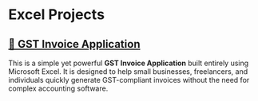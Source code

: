 # Excel Projects

## [📄 GST Invoice Application](https://github.com/dineshsiyer/Excel-Invoicing)
This is a simple yet powerful **GST Invoice Application** built entirely using Microsoft Excel. It is designed to help small businesses, freelancers, and individuals quickly generate GST-compliant invoices without the need for complex accounting software.
